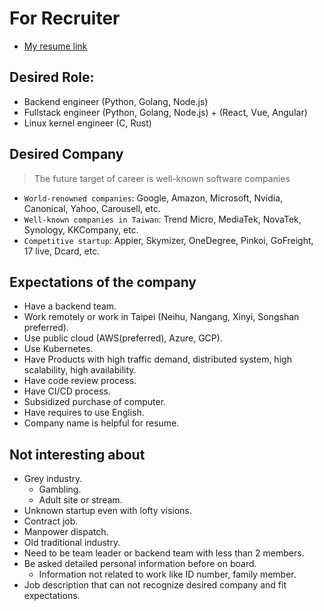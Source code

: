 # For Recruiter

* [My resume link](https://docs.google.com/document/d/1K4j3Dh8L4-QRS11P3B_7Wf8TJLGCUCPN4VEQyjbEzbU/edit)

## Desired Role:
* Backend engineer (Python, Golang, Node.js)
* Fullstack engineer (Python, Golang, Node.js) + (React, Vue, Angular)
* Linux kernel engineer (C, Rust)

## Desired Company
> The future target of career is well-known software companies
* `World-renowned companies`: Google, Amazon, Microsoft, Nvidia, Canonical, Yahoo, Carousell, etc.
* `Well-known companies in Taiwan`: Trend Micro, MediaTek, NovaTek, Synology, KKCompany, etc.
* `Competitive startup`: Appier, Skymizer, OneDegree, Pinkoi, GoFreight, 17 live, Dcard, etc.

## Expectations of the company
* Have a backend team.
* Work remotely or work in Taipei (Neihu, Nangang, Xinyi, Songshan preferred).
* Use public cloud (AWS(preferred), Azure, GCP).
* Use Kubernetes.
* Have Products with high traffic demand, distributed system, high scalability, high availability.
* Have code review process.
* Have CI/CD process.
* Subsidized purchase of computer.
* Have requires to use English.
* Company name is helpful for resume.

## Not interesting about
* Grey industry.
    * Gambling.
    * Adult site or stream.
* Unknown startup even with lofty visions.
* Contract job.
* Manpower dispatch.
* Old traditional industry.
* Need to be team leader or backend team with less than 2 members.
* Be asked detailed personal information before on board.
    * Information not related to work like ID number, family member.
* Job description that can not recognize desired company and fit expectations.